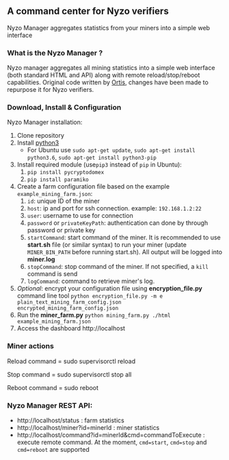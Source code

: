 ## A command center for Nyzo verifiers

Nyzo Manager aggregates statistics from your miners into a simple web interface

### What is the Nyzo Manager ?

Nyzo manager aggregates all mining statistics into a simple web interface (both standard HTML and API) along with remote reload/stop/reboot capabilities.
Original code written by [Ortis](https://github.com/0rtis/mochimo-farm-manager), changes have been made to repurpose it for Nyzo verifiers. 


### Download, Install & Configuration

Nyzo Manager installation:
1. Clone repository
2. Install [python3](https://www.python.org/downloads/)
	* For Ubuntu use `sudo apt-get update`, `sudo apt-get install python3.6`, `sudo apt-get install python3-pip`
3. Install required module (use`pip3` instead of `pip` in Ubuntu):
	1.  `pip install pycryptodomex` 
	2.  `pip install paramiko`
4. Create a farm configuration file based on the example `example_mining_farm.json`:
	1. `id`: unique ID of the miner
	2. `host`: ip and port for ssh connection. example: `192.168.1.2:22`
	3. `user`: username to use for connection
	4. `password` or `privateKeyPath`: authentication can done by through password or private key
	5. `startCommand`: start command of the miner. It is recommended to use **start.sh** file (or similar syntax) to run your miner (update `MINER_BIN_PATH` before running start.sh). All output will be logged into **miner.log**
	6. `stopCommand`: stop command of the miner. If not specified, a `kill` command is send
	7. `logCommand`: command to retrieve miner's log.
5. *Optional*: encrypt your configuration file using **encryption_file.py** command line tool `python encryption_file.py -m e plain_text_mining_farm_config.json encrypted_mining_farm_config.json`
6. Run the **miner_farm.py** `python mining_farm.py ./html example_mining_farm.json`
7. Access the dashboard http://localhost

### Miner actions
Reload command = sudo supervisorctl reload

Stop command = sudo supervisorctl stop all

Reboot command = sudo reboot


### Nyzo Manager REST API:
* http://localhost/status : farm statistics
* http://localhost/miner?id=minerId : miner statistics
* http://localhost/command?id=minerId&cmd=commandToExecute : execute remote command. At the moment, `cmd=start`, `cmd=stop` and `cmd=reboot` are supported

